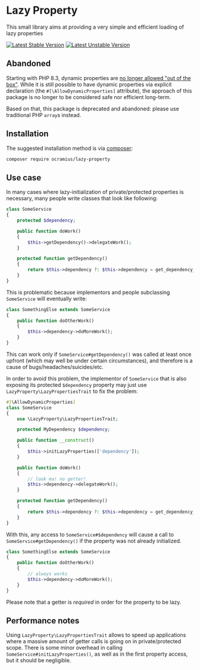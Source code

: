# Lazy Property

This small library aims at providing a very simple and efficient loading of lazy properties

[![Latest Stable Version](https://poser.pugx.org/ocramius/lazy-property/v/stable.png)](https://packagist.org/packages/ocramius/lazy-property)
[![Latest Unstable Version](https://poser.pugx.org/ocramius/lazy-property/v/unstable.png)](https://packagist.org/packages/ocramius/lazy-property)

## Abandoned

Starting with PHP 8.3, dynamic properties are [no longer allowed "out of the box"](https://wiki.php.net/rfc/deprecate_dynamic_properties).
While it is still possible to have dynamic properties via explicit declaration (the `#[\AllowDynamicProperties]` attribute), the approach
of this package is no longer to be considered safe nor efficient long-term.

Based on that, this package is deprecated and abandoned: please use traditional PHP `array`s instead.

## Installation

The suggested installation method is via [composer](https://getcomposer.org/):

```sh
composer require ocramius/lazy-property
```

## Use case

In many cases where lazy-initialization of private/protected properties is necessary,
many people write classes that look like following:

```php
class SomeService
{
    protected $dependency;

    public function doWork()
    {
        $this->getDependency()->delegateWork();
    }

    protected function getDependency()
    {
        return $this->dependency ?: $this->dependency = get_dependency_somehow();
    }
}
```

This is problematic because implementors and people subclassing `SomeService` will eventually
write:

```php
class SomethingElse extends SomeService
{
    public function doOtherWork()
    {
        $this->dependency->doMoreWork();
    }
}
```

This can work only if `SomeService#getDependency()` was called at least once upfront (which
may well be under certain circumstances), and therefore is a cause of bugs/headaches/suicides/etc.

In order to avoid this problem, the implementor of `SomeService` that is also exposing
its protected `$dependency` property may just use `LazyProperty\LazyPropertiesTrait` to fix the problem:


```php
#[\AllowDynamicProperties]
class SomeService
{
    use \LazyProperty\LazyPropertiesTrait;

    protected MyDependency $dependency;

    public function __construct()
    {
        $this->initLazyProperties(['dependency']);
    }

    public function doWork()
    {
        // look ma! no getter!
        $this->dependency->delegateWork();
    }

    protected function getDependency()
    {
        return $this->dependency ?: $this->dependency = get_dependency_somehow();
    }
}
```

With this, any access to `SomeService#$dependency` will cause a call to
`SomeService#getDependency()` if the property was not already initialized.


```php
class SomethingElse extends SomeService
{
    public function doOtherWork()
    {
        // always works
        $this->dependency->doMoreWork();
    }
}
```

Please note that a getter is *required* in order for the property to be lazy.

## Performance notes

Using `LazyProperty\LazyPropertiesTrait` allows to speed up applications where a massive
amount of getter calls is going on in private/protected scope.
There is some minor overhead in calling `SomeService#initLazyProperties()`, as well as in
the first property access, but it should be negligible.
